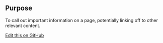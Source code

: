## Purpose

To call out important information on a page, potentially linking off to other relevant content.

[Edit this on GitHub](https://github.com/wellcomecollection/wellcomecollection.org/edit/main/common/views/components/InfoBlock/README.md)
